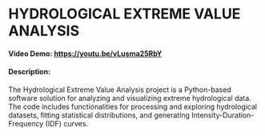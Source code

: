 # HYDROLOGICAL EXTREME VALUE ANALYSIS
#### Video Demo:  <https://youtu.be/vLusma25RbY>
#### Description:
The Hydrological Extreme Value Analysis project is a Python-based software solution for analyzing and visualizing extreme hydrological data. The code includes functionalities for processing and exploring hydrological datasets, fitting statistical distributions, and generating Intensity-Duration-Frequency (IDF) curves. 

